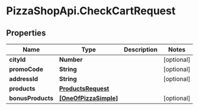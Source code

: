 # PizzaShopApi.CheckCartRequest

## Properties

Name | Type | Description | Notes
------------ | ------------- | ------------- | -------------
**cityId** | **Number** |  | [optional] 
**promoCode** | **String** |  | [optional] 
**addressId** | **String** |  | [optional] 
**products** | [**ProductsRequest**](ProductsRequest.md) |  | 
**bonusProducts** | [**[OneOfPizzaSimple]**](OneOfPizzaSimple.md) |  | [optional] 


